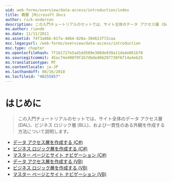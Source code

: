 ```yaml
---
uid: web-forms/overview/data-access/introduction/index
title: 概要 |Microsoft Docs
author: rick-anderson
description: この入門チュートリアルのセットでは、サイト全体のデータ アクセス層 (DAL)、ビジネス ロジック層 (BLL)、および一貫性のある外観を作成する方法について説明します。
ms.author: riande
ms.date: 11/11/2011
ms.assetid: 74f3a86b-81fa-4d64-820a-304613f72caa
msc.legacyurl: /web-forms/overview/data-access/introduction
msc.type: chapter
ms.openlocfilehash: 7f161727e5ad1dd509e308de939a11da4e061b70
ms.sourcegitcommit: 45ac74e400f9f2b7dbded66297730f6f14a4eb25
ms.translationtype: MT
ms.contentlocale: ja-JP
ms.lasthandoff: 08/16/2018
ms.locfileid: "48255857"
---
```

<a name="introduction"></a>はじめに
====================
> この入門チュートリアルのセットでは、サイト全体のデータ アクセス層 (DAL)、ビジネス ロジック層 (BLL)、および一貫性のある外観を作成する方法について説明します。


- [データ アクセス層を作成する (C#)](creating-a-data-access-layer-cs.md)
- [ビジネス ロジック層を作成する (C#)](creating-a-business-logic-layer-cs.md)
- [マスター ページとサイト ナビゲーション (C#)](master-pages-and-site-navigation-cs.md)
- [データ アクセス層を作成する (VB)](creating-a-data-access-layer-vb.md)
- [ビジネス ロジック層を作成する (VB)](creating-a-business-logic-layer-vb.md)
- [マスター ページとサイト ナビゲーション (VB)](master-pages-and-site-navigation-vb.md)
